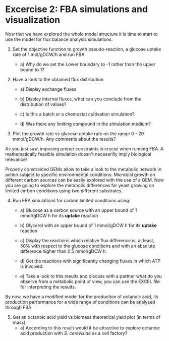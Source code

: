 # Excercise 2: FBA simulations and visualization
Now that we have explored the whole model structure it is time to start to use the model for flux balance analysis simulations. 

1. Set the objective function to growth pseudo-reaction, a glucose uptake rate of 1 mol/gDCW/h and run FBA

   * a) Why do we set the Lower boundary to -1 rather than the upper bound to 1?

1. Have a look to the obtained flux distribution

   * a) Display exchange fluxes

   * b) Display internal fluxes, what can you conclude from the distribution of values?

   * c) Is this a batch or a chemostat cultivation simulation?

   * d) Was there any limiting compound in the simulation medium?

1. Plot the growth rate vs glucose uptake rate on the range 0 - 20 mmol/gDCW/h. Any comments about the results?

As you just saw, imposing proper constraints is crucial when running FBA. A mathematically feasible simulation doesn't necesarilly imply biological relevance!

Properly constrained GEMs allow to take a look to the metabolic network in action subject to specific environmental  conditions. Microbial growth on different carbon sources can be easily explored with the use of a GEM. Now you are going to explore the metabolic differences for yeast growing on limited carbon conditions using two different substrates. 

4. Run FBA simulations for carbon limited conditions using:

    * a) Glucose as a carbon source with an upper bound of 1 mmol/gDCW h  for its **uptake** reaction

    * b) Glycerol with an upper bound of 1 mmol/gDCW h for its **uptake** reaction 

    * c) Display the reactions which relative flux difference is, at least, 50% with respect to the glucose conditions and with an absolute difference higher than 0.5 mmol/gDCW h.

    * d) Get the reactions with significantly changing fluxes in which ATP is involved.

    * e) Take a look to this results and discuss with a partner what do you observe from a metabolic point of view, you can use the EXCEL file for interpreting the results.

By now, we have a modified model for the production of octanoic acid, its production performance for a wide range of conditions can be analysed through FBA.

5. Get an octanoic acid yield vs biomass theoretical yield plot (in terms of mass).
    * a) According to this result would it be attractive to explore octanoic acid production with *S. cerevisiae* as a cell factory?

 

